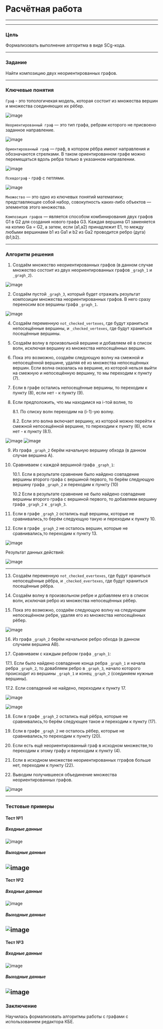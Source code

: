 # Расчётная работа

---
---

### Цель

Формализовать выполнение алгоритма в виде SCg-кода.

---


### Задание

Найти композицию двух неориентированных графов.

---

### Ключевые понятия

`Граф` - это топологичекая модель, которая состоит из множества вершин и множества соединяющих их рёбер. 

![image](https://github.com/iis-32170x/RPIIS/blob/%D0%A0%D1%83%D0%BC%D1%8F%D0%BD%D1%86%D0%B5%D0%B2%D0%B0_%D0%AF/Sem2/images/%D0%B3%D1%80%D0%B0%D1%84.png)


`Неориентированный граф` —  это тип графа, ребрам которого не присвоено заданное направление.

![image](https://github.com/iis-32170x/RPIIS/blob/%D0%A0%D1%83%D0%BC%D1%8F%D0%BD%D1%86%D0%B5%D0%B2%D0%B0_%D0%AF/Sem2/images/%D0%BD%D0%B5%D0%BE%D1%80%D0%B5%D0%BD%D1%82%D0%B8%D1%80%D0%BE%D0%B2%D0%B0%D0%BD%D0%BD%D1%8B%D0%B9%D0%B3%D1%80%D0%B0%D1%84.png)


`Ориентированный граф` — граф, в котором рёбра имеют направления и обозначаются стрелками. В таком ориентированном графе можно перемещаться вдоль ребра только в указанном направлении.

![image](https://github.com/iis-32170x/RPIIS/blob/%D0%A0%D1%83%D0%BC%D1%8F%D0%BD%D1%86%D0%B5%D0%B2%D0%B0_%D0%AF/Sem2/images/%D0%BE%D1%80%D0%B5%D0%BD%D1%82%D0%B8%D1%80%D0%BE%D0%B2%D0%B0%D0%BD%D0%BD%D1%8B%D0%B9%20%D0%B3%D1%80%D0%B0%D1%84.png)


`Псевдограф` - граф с петлями.

![image](https://github.com/iis-32170x/RPIIS/blob/%D0%A0%D1%83%D0%BC%D1%8F%D0%BD%D1%86%D0%B5%D0%B2%D0%B0_%D0%AF/Sem2/images/%D0%BF%D1%81%D0%B5%D0%B2%D0%B4%D0%BE%D0%B3%D1%80%D0%B0%D1%84.png)


`Множество` — это одно из ключевых понятий математики; представляющее собой набор, совокупность каких-либо объектов — элементов этого множества.


`Композиция графов` —  является способом комбинирования двух графов G1 в G2 для создания нового графа G3. Каждая вершина G1 заменяется на копию Ga = G2, а затем, если (a1,a2) принадлежит E1, то между любыми вершинами b1 из Ga1 и b2 из Ga2 проводится ребро (дуга) (b1,b2). 

---


 ### Алгоритм решения 

1. Создаём множество неориентированных графов (в данном случае множество состоит из двух неориентированных графов `_gragh_1` и `_gragh_2`). 

![image](https://github.com/iis-32170x/RPIIS/blob/%D0%A0%D1%83%D0%BC%D1%8F%D0%BD%D1%86%D0%B5%D0%B2%D0%B0_%D0%AF/Sem2/images/%D0%B4%D0%B0%D0%BD%D0%BE.png)


2. Создаём пустой `_gragh_3`, который будет отражать результат композиции множества неориентированных графов. В него сразу переносим все вершины графа `_gragh_1`.

![image](https://github.com/iis-32170x/RPIIS/blob/%D0%A0%D1%83%D0%BC%D1%8F%D0%BD%D1%86%D0%B5%D0%B2%D0%B0_%D0%AF/Sem2/images/%D1%88%D0%B0%D0%B31.png)


4. Создаём переменную `not_checked_vertexes`, где будут храниться непосещённые вершины, и `_checked_vertexes`, где будут храниться посещённые вершины.

5. Создаём волну в произвольной вершине и добавляем её в список волн, исключая вершину из множества непосещённых вершин.

6. Пока это возможно, создаём следующую волну на смежной и непосещённой вершине, удаляя её из множества непосещённых вершин. Если волна оказалась на вершине, из которой нельзя выйти на смежную и непосещённую вершину, то мы переходим к пункту (7).

7. Если в графе остались непосещённые вершины, то переходим к пункту (8), если нет - к пункту (9).

8. Если предположить, что мы находимся на i-той волне, то

    8.1. По списку волн переходим на (i-1)-ую волну.

    8.2. Если это волна включает вершину, из которой можно перейти к смежной непосещённой вершине, то переходим к пункту (6), если нет - к пункту (8.1).

![image](https://github.com/iis-32170x/RPIIS/blob/%D0%A0%D1%83%D0%BC%D1%8F%D0%BD%D1%86%D0%B5%D0%B2%D0%B0_%D0%AF/Sem2/images/%D1%88%D0%B0%D0%B32.png)
![image](https://github.com/iis-32170x/RPIIS/blob/%D0%A0%D1%83%D0%BC%D1%8F%D0%BD%D1%86%D0%B5%D0%B2%D0%B0_%D0%AF/Sem2/images/%D1%88%D0%B0%D0%B33.png)

9. Из графа `_graph_2` берём начальную вершину обхода (в данном случае вершина A).

10. Сравниваем с каждой вершиной графа `_graph_1`:

	10.1. Если в результате сравнение было найдено совпадение вершины второго графа с вершиной первого, то берём следующую вершину графа `_graph_2` и переходим к пункту (10)

	10.2 Если в результате сравнение не было найдено совпадение вершины второго графа с вершиной первого, то добавляем вершину графа `_gragh_2` к `_gragh_3`.

11. Если в графе `_gragh_2` остались ещё вершины, которые не сравнивались,то берём следующую такую и переходим к пункту 10.

12. Если в графе `_gragh_2` не осталось вершин, которые не сравнивались,то переходим к пункту 13.

![image](https://github.com/iis-32170x/RPIIS/blob/%D0%A0%D1%83%D0%BC%D1%8F%D0%BD%D1%86%D0%B5%D0%B2%D0%B0_%D0%AF/Sem2/images/%D1%88%D0%B0%D0%B34.png)


Результат данных действий:

![image](https://github.com/iis-32170x/RPIIS/blob/%D0%A0%D1%83%D0%BC%D1%8F%D0%BD%D1%86%D0%B5%D0%B2%D0%B0_%D0%AF/Sem2/images/%D1%88%D0%B0%D0%B35.png)

---

13. Создаём переменную `not_checked_evertexes`, где будут храниться непосещённые рёбра, и `_checked_еvertexes`, где будут храниться посещённые рёбра.

14. Создаём волну в произвольном ребре и добавляем его в список волн, исключая ребро из множества непосещённых рёбер.

15. Пока это возможно, создаём следующую волну на следующем непосещённом ребре, удаляя его из множества непосещённых рёбер.

![image](https://github.com/iis-32170x/RPIIS/blob/%D0%A0%D1%83%D0%BC%D1%8F%D0%BD%D1%86%D0%B5%D0%B2%D0%B0_%D0%AF/Sem2/images/%D1%88%D0%B0%D0%B36.png)

16. Из графа `_graph_2` берём начальное ребро обхода (в данном случаем вершина АB).

17. Сравниваем с каждым ребром графа `_graph_1`:

17.1.  Если было найдено совпадение конца ребра `_graph_1` и начала ребра `_graph_2`, то довабляем ребро в `_graph_3`, начало которого происходит из вершины `_graph_1` и конец `_graph_2` (соединяем нужные вершины). 

17.2. Если совпадений не найдено, переходим к пункту 17.

![image](https://github.com/iis-32170x/RPIIS/blob/%D0%A0%D1%83%D0%BC%D1%8F%D0%BD%D1%86%D0%B5%D0%B2%D0%B0_%D0%AF/Sem2/images/%D1%88%D0%B0%D0%B37.png)

![image](https://github.com/iis-32170x/RPIIS/blob/%D0%A0%D1%83%D0%BC%D1%8F%D0%BD%D1%86%D0%B5%D0%B2%D0%B0_%D0%AF/Sem2/images/%D1%88%D0%B0%D0%B38.png)


18. Если в графе `_gragh_2` остались ещё рёбра, которые не сравнивались,то берём следующее такое и переходим к пункту (17).

19. Если в графе `_gragh_2` не осталось рёбер, которые не сравнивались,то переходим к пункту (20).

20. Если есть ещё неориентированный граф в исходном множестве,то переходим к этому графу и переходим к пункту (4).

21. Если в исходном множестве неориентированных гграфов больше нет, переходим к пункту (22).

22. Выводим получившееся объединение множества неориентированных графов.

![image](https://github.com/iis-32170x/RPIIS/blob/%D0%A0%D1%83%D0%BC%D1%8F%D0%BD%D1%86%D0%B5%D0%B2%D0%B0_%D0%AF/Sem2/images/%D1%80%D0%B5%D0%B7%D1%83%D0%BB%D1%8C%D1%82%D0%B0%D1%82.png)

---


### Тестовые примеры

#### Тест №1

##### Входные данные
![image](https://github.com/iis-32170x/RPIIS/blob/%D0%A0%D1%83%D0%BC%D1%8F%D0%BD%D1%86%D0%B5%D0%B2%D0%B0_%D0%AF/Sem2/images/%D0%A2%D0%B5%D1%81%D1%821.png)


##### Выходные данные
![image](https://github.com/iis-32170x/RPIIS/blob/%D0%A0%D1%83%D0%BC%D1%8F%D0%BD%D1%86%D0%B5%D0%B2%D0%B0_%D0%AF/Sem2/images/%D1%80%D0%B5%D0%B7%D1%83%D0%BB%D1%8C%D1%82%D0%B0%D1%821.png)
---

#### Тест №2

##### Входные данные
![image](https://github.com/iis-32170x/RPIIS/blob/%D0%A0%D1%83%D0%BC%D1%8F%D0%BD%D1%86%D0%B5%D0%B2%D0%B0_%D0%AF/Sem2/images/%D0%A2%D0%B5%D1%81%D1%822.png)


##### Выходные данные
![image](https://github.com/iis-32170x/RPIIS/blob/%D0%A0%D1%83%D0%BC%D1%8F%D0%BD%D1%86%D0%B5%D0%B2%D0%B0_%D0%AF/Sem2/images/%D1%80%D0%B5%D0%B7%D1%83%D0%BB%D1%8C%D1%82%D0%B0%D1%822.png)
---

#### Тест №3

##### Входные данные
![image](https://github.com/iis-32170x/RPIIS/blob/%D0%A0%D1%83%D0%BC%D1%8F%D0%BD%D1%86%D0%B5%D0%B2%D0%B0_%D0%AF/Sem2/images/%D0%A2%D0%B5%D1%81%D1%823.png)


##### Выходные данные
![image](https://github.com/iis-32170x/RPIIS/blob/%D0%A0%D1%83%D0%BC%D1%8F%D0%BD%D1%86%D0%B5%D0%B2%D0%B0_%D0%AF/Sem2/images/%D1%80%D0%B5%D0%B7%D1%83%D0%BB%D1%8C%D1%82%D0%B0%D1%823.png)
---


### Заключение 

Научилась формализовать алгоритмы работы с графами с использованием редактора КБЕ.
